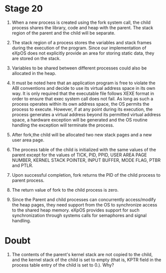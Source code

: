 # Stage 20

1. When a new process is created using the fork system call, the child process shares the library, code and heap with the parent. The stack region of the parent and the child will be separate.

2. The stack region of a process stores the variables and stack frames during the execution of the program. Since our implementation of eXpOS does not explicitly provide an area for storing static data, they are stored on the stack.

3. Variables to be shared between different processes could also be allocated in the heap.

4. It must be noted here that an application program is free to violate the ABI conventions and decide to use its virtual address space in its own way. It is only required that the executable file follows XEXE format in order to ensure that exec system call does not fail. As long as such a process operates within its own address space, the OS permits the process to execute. However, if at any point during its execution, the process generates a virtual address beyond its permitted virtual address space, a hardware exception will be generated and the OS routine handling the exception will terminate the process.

5. After fork,the child will be allocated two new stack pages and a new user area page.
6. The process table of the child is initialized with the same values of the parent except for the values of TICK, PID, PPID, USER AREA PAGE NUMBER, KERNEL STACK POINTER, INPUT BUFFER, MODE FLAG, PTBR and PTLR. 

7. Upon successful completion, fork returns the PID of the child process to parent process.

8. The return value of fork to the child process is zero.

9. Since the Parent and child processes can concurrently access/modify the heap pages, they need support from the OS to synchronize access to the shared heap memory. eXpOS provides support for such synchronization through systems calls for semaphores and signal handling. 

# Doubt

1. The contents of the parent's kernel stack are not copied to the child, and the kernel stack of the child is set to empty (that is, KPTR field in the process table entry of the child is set to 0.). Why?

